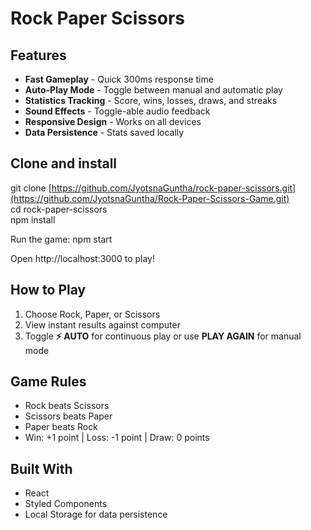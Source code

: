 # **Rock Paper Scissors** 

## Features

- **Fast Gameplay** - Quick 300ms response time
- **Auto-Play Mode** - Toggle between manual and automatic play
- **Statistics Tracking** - Score, wins, losses, draws, and streaks
- **Sound Effects** - Toggle-able audio feedback
- **Responsive Design** - Works on all devices
- **Data Persistence** - Stats saved locally

## Clone and install
git clone [https://github.com/JyotsnaGuntha/rock-paper-scissors.git](https://github.com/JyotsnaGuntha/Rock-Paper-Scissors-Game.git)
<br/>
cd rock-paper-scissors
<br/>
npm install

Run the game: 
npm start

Open http://localhost:3000 to play!

## How to Play

1. Choose Rock, Paper, or Scissors
2. View instant results against computer
3. Toggle **⚡ AUTO** for continuous play or use **PLAY AGAIN** for manual mode

## Game Rules

- Rock beats Scissors
- Scissors beats Paper  
- Paper beats Rock
- Win: +1 point | Loss: -1 point | Draw: 0 points

## Built With

- React
- Styled Components
- Local Storage for data persistence
